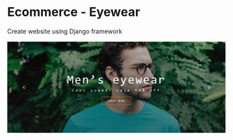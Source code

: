 # Ecommerce - Eyewear <br>

Create website using Django framework <br>

![eyewere](https://github.com/bayuzen19/Eyewere-Ecommerce/blob/main/Screenshot%202024-02-18%20144910.png)
